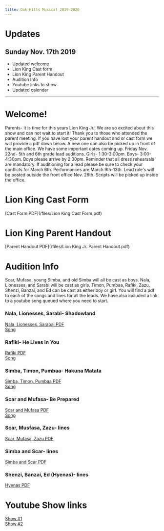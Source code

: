 ```yaml
---
title: Oak Hills Musical 2019-2020
---
```


<div class="updates" markdown="1">

# Updates
## Sunday Nov. 17th 2019
* Updated welcome
* Lion King Cast form
* Lion King Parent Handout
* Audition Info
* Youtube links to show
* Updated calendar


</div>

-----------

# Welcome!
Parents- It is time for this years Lion King Jr.! We are so excited about this show and can not wait to start it! Thank you to those who attended the parent meeting. If you have lost your parent handout and or cast form we will provide a pdf down below. A new one can also be picked up in front of the main office. We have some important dates coming up. Friday Nov. 22nd- 5th and 6th grade lead auditions. Girls- 1:30-3:00pm. Boys- 3:00-4:30pm. Boys please arrive by 2:30pm. Reminder that all dress rehearsals are mandatory. If auditioning for a lead please be sure to check your conflicts for March 6th. Performances are March 9th-13th. Lead role's will be posted outside the front office Nov. 26th. Scripts will be picked up inside the office.

# Lion King Cast Form
[Cast Form PDF](/files/Lion King Cast Form.pdf)

# Lion King Parent Handout
[Parent Handout PDF](/files/Lion King Jr. Parent Handout.pdf)

# Audition Info
Scar, Mufasa, young Simba, and old Simba will all be cast as boys. Nala, Lionesses, and Sarabi will be cast as girls. Timon, Pumbaa, Rafiki, Zazu, Shenzi, Banzai, and Ed can be cast as either boy or girl. You will find a pdf to each of the songs and lines for all the leads. We have also included a link to a youtube song queued where you need to start.

### Nala, Lionesses, Sarabi- Shadowland
[Nala, Lionesses, Sarabai PDF](/files/auditions/Nala-Lionesses-Sarabi.pdf)<br/>
[Song](https://youtu.be/ujIXToNYWgY?t=81)

<div class="audio-player" data-file="21 Shadowland.mp3" data-audition-start-at="80"></div>

### Rafiki- He Lives in You
[Rafiki PDF](/files/auditions/Rafiki.pdf)<br/>
[Song](https://youtu.be/HS-eC8hdeh4?t=82)

<div class="audio-player" data-file="26 He Lives in You.mp3" data-audition-start-at="76"></div>

### Simba, Timon, Pumbaa- Hakuna Matata
[Simba, Timon, Pumbaa PDF](/files/auditions/Simba-Timon-Pumbaa.pdf)<br/>
[Song](https://youtu.be/6E2dYol_FjE?t=100)

<div class="audio-player" data-file="11 Be Prepared.mp3" data-audition-start-at="23.5"></div>

### Scar and Mufasa- Be Prepared
[Scar and Mufasa PDF](/files/auditions/Scar-Mufasa.pdf)<br/>
[Song](https:youtu.be/891tW84MAjY?t=28)

<div class="audio-player" data-file="18 Hakuna Matata (Part 1).mp3" data-audition-start-at="96"></div>

### Scar, Musfasa, Zazu- lines
[Scar, Mufasa, Zazu PDF](/files/auditions/Scar-Zazu-Mufasa.pdf)<br/>

### Simba and Scar- lines
[Simba and Scar PDF](/files/auditions/Simba-Scar.pdf)

### Shenzi, Banzai, Ed (Hyenas)- lines
[Hyenas PDF](/files/auditions/Hyenas.pdf)


# Youtube Show links
[Show #1](https://youtu.be/C-kFHX88Rhk)<br/>
[Show #2](https://youtu.be/3_-Uxp4sZQg)





<script>
var els = document.querySelectorAll('div.audio-player');
for (i=0; i < els.length; i++) {
  var element = els[i];
  element.dataset.index = i;

  var auditionLink = document.createElement('a');
  auditionLink.innerHTML = 'Cue for Audition';
  auditionLink.onclick = function() {
    var audioTag = Array.from(this.parentNode.getElementsByTagName('audio'));
    var visible = audioTag.filter(function(tag) {
      return tag.style.display != 'none';
    })[0];
    visible.currentTime = this.parentNode.dataset.auditionStartAt;
  }

  var audioTagA = document.createElement('audio');
  audioTagA.src = "/files/Guide Vocals/" + element.dataset.file;
  audioTagA.className = "vocals";
  audioTagA.preload = 'metadata';
  audioTagA.controls = true;

  var audioTagB = document.createElement('audio');
  audioTagB.src = "/files/Performance Tracks/" + element.dataset.file;
  audioTagB.className = "performance";
  audioTagB.preload = 'metadata';
  audioTagB.controls = true;

  audioTagA.onplay = audioTagB.onplay = function() {
    var other = this.parentNode.querySelector("audio:not(." + this.className +")");
    if (other.paused)
      other.play();
  }

  var vocalsSelection = document.createElement('select');
  vocalsSelection.innerHTML = '<option value="vocals">With Vocals</option><option value="performance">No Vocals</option>'

  vocalsSelection.onchange = function() {
    var toShow = this.parentNode.querySelector('audio.' + this.value);
    var toHide = this.parentNode.querySelector("audio:not(." + toShow.className +")");

    if (!toHide.paused)
      toShow.play();
    toShow.currentTime = toHide.currentTime;
    toShow.muted = false;
    toHide.muted = true;
    toHide.pause();

    toShow.style.display = "";
    toHide.style.display = "none";
  }


  element.appendChild(auditionLink);
  element.appendChild(vocalsSelection);
  element.appendChild(audioTagA);
  element.appendChild(audioTagB);
  vocalsSelection.onchange();
}
</script>
